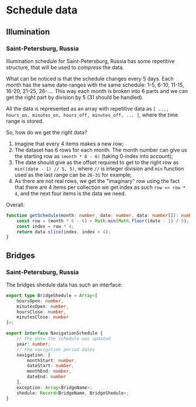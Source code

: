 # Schedule data

## Illumination

### Saint-Petersburg, Russia

Illumination schedule for Saint-Petersburg, Russia has some repetitive structure, that will be used to *compress* the data.

What can be noticed is that the schedule changes every 5 days. Each month has the same date-ranges with the same schedule: 1-5, 6-10, 11-15, 16-20, 21-25, 26-.... This way each month is broken into 6 parts and we can get the right part by division by 5 (31 should be handled).

All the data is represented as an array with repetitive data as `[ ..., hours_on, minutes_on, hours_off, minutes_off, ... ]`, where the time range is stored.

So, how do we get the right data?

1. Imagine that every 4 items makes a new row;
2. The dataset has 6 rows for each month. The month number can give us the starting row as `(month * 6 - 6)` (taking 0-index into account);
3. The date should give as the offset required to get to the right row as `min((date - 1) // 5, 5)`, where `//` is integer division and `min` function used as the last range can be `26-31` for example;
4. As there are not real rows, we get the "imaginary" row using the fact that there are 4 items per collection we get index as such `row => row * 4`, and the next four items is the data we need.

Overall:

```ts
function getSchedule(month: number, date: number, data: number[]): number[] {
	const row = (month * 6 - 6) + Math.min(Math.floor((date - 1) / 5), 5);
	const index = row * 4;
	return data.slice(index, index + 4);
}
```

## Bridges

### Saint-Petersburg, Russia

The bridges shedule data has such an interface:

```ts
export type BridgeShedule = Array<[
	hoursOpen: number,
	minutesOpen: number,
	hoursClose: number,
	minutesClose: number
]>;

export interface NavigationSchedule {
	// the date the schedule was updated
	year: number;
	// the navigation period dates
	navigation: [
		monthStart: number,
		dateStart: number,
		monthEnd: number,
		dateEnd: number
	],
	exception: Array<BridgeName>;
	shedule: Record<BridgeName, BridgeShedule>;
}
```
